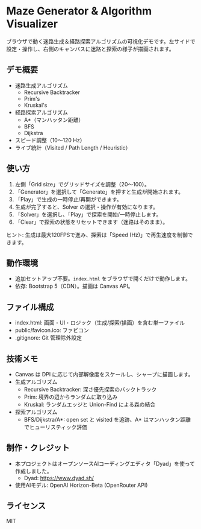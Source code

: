 # Maze Generator & Algorithm Visualizer

ブラウザで動く迷路生成＆経路探索アルゴリズムの可視化デモです。左サイドで設定・操作し、右側のキャンバスに迷路と探索の様子が描画されます。

## デモ概要
- 迷路生成アルゴリズム
  - Recursive Backtracker
  - Prim's
  - Kruskal's
- 経路探索アルゴリズム
  - A*（マンハッタン距離）
  - BFS
  - Dijkstra
- スピード調整（10〜120 Hz）
- ライブ統計（Visited / Path Length / Heuristic）

## 使い方
1. 左側「Grid size」でグリッドサイズを調整（20〜100）。
2. 「Generator」を選択して「Generate」を押すと生成が開始されます。
3. 「Play」で生成の一時停止/再開ができます。
4. 生成が完了すると、Solver の選択・操作が有効になります。
5. 「Solver」を選択し、「Play」で探索を開始/一時停止します。
6. 「Clear」で探索の状態をリセットできます（迷路はそのまま）。

ヒント: 生成は最大120FPSで進み、探索は「Speed (Hz)」で再生速度を制御できます。

## 動作環境
- 追加セットアップ不要。`index.html` をブラウザで開くだけで動作します。
- 依存: Bootstrap 5（CDN）。描画は Canvas API。

## ファイル構成
- index.html: 画面・UI・ロジック（生成/探索/描画）を含む単一ファイル
- public/favicon.ico: ファビコン
- .gitignore: Git 管理除外設定

## 技術メモ
- Canvas は DPI に応じて内部解像度をスケールし、シャープに描画します。
- 生成アルゴリズム
  - Recursive Backtracker: 深さ優先探索のバックトラック
  - Prim: 境界の辺からランダムに取り込み
  - Kruskal: ランダムエッジと Union-Find による森の結合
- 探索アルゴリズム
  - BFS/Dijkstra/A*: open set と visited を追跡、A* はマンハッタン距離でヒューリスティック評価

## 制作・クレジット
- 本プロジェクトはオープンソースAIコーディングエディタ「Dyad」を使って作成しました。  
  - Dyad: https://www.dyad.sh/
- 使用AIモデル: OpenAI Horizon-Beta (OpenRouter API)

## ライセンス
MIT
